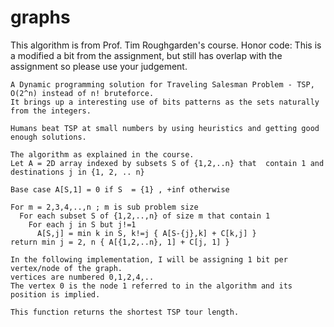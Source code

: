 # graphs

This algorithm is from Prof. Tim Roughgarden's course.
    Honor code: This is a modified a bit from the assignment, but still has overlap with the assignment so please use your judgement.

    A Dynamic programming solution for Traveling Salesman Problem - TSP, O(2^n) instead of n! bruteforce.
    It brings up a interesting use of bits patterns as the sets naturally from the integers.

    Humans beat TSP at small numbers by using heuristics and getting good enough solutions.

    The algorithm as explained in the course.
    Let A = 2D array indexed by subsets S of {1,2,..n} that  contain 1 and destinations j in {1, 2, .. n}

    Base case A[S,1] = 0 if S  = {1} , +inf otherwise

    For m = 2,3,4,..,n ; m is sub problem size
      For each subset S of {1,2,..,n} of size m that contain 1
        For each j in S but j!=1
          A[S,j] = min k in S, k!=j { A[S-{j},k] + C[k,j] }
    return min j = 2, n { A[{1,2,..n}, 1] + C[j, 1] }

    In the following implementation, I will be assigning 1 bit per vertex/node of the graph.
    vertices are numbered 0,1,2,4,..
    The vertex 0 is the node 1 referred to in the algorithm and its position is implied.

    This function returns the shortest TSP tour length.
